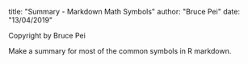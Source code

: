 title: "Summary - Markdown Math Symbols"
author: "Bruce Pei"
date: "13/04/2019"

Copyright by Bruce Pei

Make a summary for most of the common symbols in R markdown.


